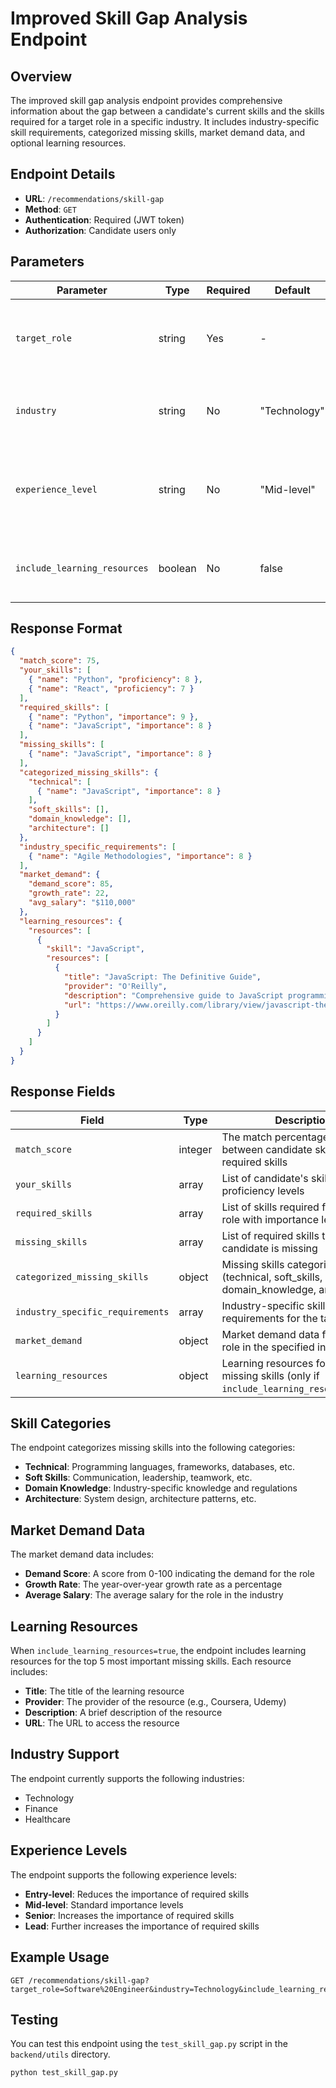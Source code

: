 # Improved Skill Gap Analysis Endpoint

## Overview

The improved skill gap analysis endpoint provides comprehensive information about the gap between a candidate's current skills and the skills required for a target role in a specific industry. It includes industry-specific skill requirements, categorized missing skills, market demand data, and optional learning resources.

## Endpoint Details

- **URL**: `/recommendations/skill-gap`
- **Method**: `GET`
- **Authentication**: Required (JWT token)
- **Authorization**: Candidate users only

## Parameters

| Parameter | Type | Required | Default | Description |
|-----------|------|----------|---------|-------------|
| `target_role` | string | Yes | - | The target job role (e.g., "Software Engineer", "Data Scientist") |
| `industry` | string | No | "Technology" | The industry sector (e.g., "Technology", "Finance", "Healthcare") |
| `experience_level` | string | No | "Mid-level" | The experience level ("Entry-level", "Mid-level", "Senior", "Lead") |
| `include_learning_resources` | boolean | No | false | Whether to include learning resources for missing skills |

## Response Format

```json
{
  "match_score": 75,
  "your_skills": [
    { "name": "Python", "proficiency": 8 },
    { "name": "React", "proficiency": 7 }
  ],
  "required_skills": [
    { "name": "Python", "importance": 9 },
    { "name": "JavaScript", "importance": 8 }
  ],
  "missing_skills": [
    { "name": "JavaScript", "importance": 8 }
  ],
  "categorized_missing_skills": {
    "technical": [
      { "name": "JavaScript", "importance": 8 }
    ],
    "soft_skills": [],
    "domain_knowledge": [],
    "architecture": []
  },
  "industry_specific_requirements": [
    { "name": "Agile Methodologies", "importance": 8 }
  ],
  "market_demand": {
    "demand_score": 85,
    "growth_rate": 22,
    "avg_salary": "$110,000"
  },
  "learning_resources": {
    "resources": [
      {
        "skill": "JavaScript",
        "resources": [
          {
            "title": "JavaScript: The Definitive Guide",
            "provider": "O'Reilly",
            "description": "Comprehensive guide to JavaScript programming.",
            "url": "https://www.oreilly.com/library/view/javascript-the-definitive/9781491952016/"
          }
        ]
      }
    ]
  }
}
```

## Response Fields

| Field | Type | Description |
|-------|------|-------------|
| `match_score` | integer | The match percentage (0-100) between candidate skills and required skills |
| `your_skills` | array | List of candidate's skills with proficiency levels |
| `required_skills` | array | List of skills required for the target role with importance levels |
| `missing_skills` | array | List of required skills that the candidate is missing |
| `categorized_missing_skills` | object | Missing skills categorized by type (technical, soft_skills, domain_knowledge, architecture) |
| `industry_specific_requirements` | array | Industry-specific skill requirements for the target role |
| `market_demand` | object | Market demand data for the target role in the specified industry |
| `learning_resources` | object | Learning resources for the top missing skills (only if `include_learning_resources=true`) |

## Skill Categories

The endpoint categorizes missing skills into the following categories:

- **Technical**: Programming languages, frameworks, databases, etc.
- **Soft Skills**: Communication, leadership, teamwork, etc.
- **Domain Knowledge**: Industry-specific knowledge and regulations
- **Architecture**: System design, architecture patterns, etc.

## Market Demand Data

The market demand data includes:

- **Demand Score**: A score from 0-100 indicating the demand for the role
- **Growth Rate**: The year-over-year growth rate as a percentage
- **Average Salary**: The average salary for the role in the industry

## Learning Resources

When `include_learning_resources=true`, the endpoint includes learning resources for the top 5 most important missing skills. Each resource includes:

- **Title**: The title of the learning resource
- **Provider**: The provider of the resource (e.g., Coursera, Udemy)
- **Description**: A brief description of the resource
- **URL**: The URL to access the resource

## Industry Support

The endpoint currently supports the following industries:

- Technology
- Finance
- Healthcare

## Experience Levels

The endpoint supports the following experience levels:

- **Entry-level**: Reduces the importance of required skills
- **Mid-level**: Standard importance levels
- **Senior**: Increases the importance of required skills
- **Lead**: Further increases the importance of required skills

## Example Usage

```
GET /recommendations/skill-gap?target_role=Software%20Engineer&industry=Technology&include_learning_resources=true
```

## Testing

You can test this endpoint using the `test_skill_gap.py` script in the `backend/utils` directory.

```
python test_skill_gap.py
``` 